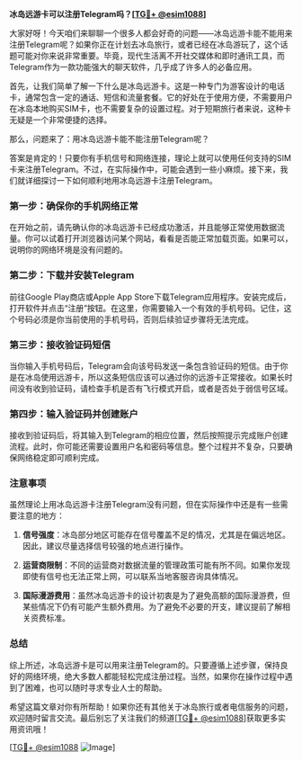 **冰岛远游卡可以注册Telegram吗？[[TG💪+ @esim1088](https://t.me/s/esim1088)]**

大家好呀！今天咱们来聊聊一个很多人都会好奇的问题——冰岛远游卡能不能用来注册Telegram呢？如果你正在计划去冰岛旅行，或者已经在冰岛游玩了，这个话题可能对你来说非常重要。毕竟，现代生活离不开社交媒体和即时通讯工具，而Telegram作为一款功能强大的聊天软件，几乎成了许多人的必备应用。

首先，让我们简单了解一下什么是冰岛远游卡。这是一种专门为游客设计的电话卡，通常包含一定的通话、短信和流量套餐。它的好处在于使用方便，不需要用户在冰岛本地购买SIM卡，也不需要复杂的设置过程。对于短期旅行者来说，这种卡无疑是一个非常便捷的选择。

那么，问题来了：用冰岛远游卡能不能注册Telegram呢？

答案是肯定的！只要你有手机信号和网络连接，理论上就可以使用任何支持的SIM卡来注册Telegram。不过，在实际操作中，可能会遇到一些小麻烦。接下来，我们就详细探讨一下如何顺利地用冰岛远游卡注册Telegram。

### 第一步：确保你的手机网络正常

在开始之前，请先确认你的冰岛远游卡已经成功激活，并且能够正常使用数据流量。你可以试着打开浏览器访问某个网站，看看是否能正常加载页面。如果可以，说明你的网络环境是没有问题的。

### 第二步：下载并安装Telegram

前往Google Play商店或Apple App Store下载Telegram应用程序。安装完成后，打开软件并点击“注册”按钮。在这里，你需要输入一个有效的手机号码。记住，这个号码必须是你当前使用的手机号码，否则后续验证步骤将无法完成。

### 第三步：接收验证码短信

当你输入手机号码后，Telegram会向该号码发送一条包含验证码的短信。由于你是在冰岛使用远游卡，所以这条短信应该可以通过你的远游卡正常接收。如果长时间没有收到验证码，请检查手机是否有飞行模式开启，或者是否处于弱信号区域。

### 第四步：输入验证码并创建账户

接收到验证码后，将其输入到Telegram的相应位置，然后按照提示完成账户创建流程。此时，你可能还需要设置用户名和密码等信息。整个过程并不复杂，只要确保网络稳定即可顺利完成。

### 注意事项

虽然理论上用冰岛远游卡注册Telegram没有问题，但在实际操作中还是有一些需要注意的地方：

1. **信号强度**：冰岛部分地区可能存在信号覆盖不足的情况，尤其是在偏远地区。因此，建议尽量选择信号较强的地点进行操作。
   
2. **运营商限制**：不同的运营商对数据流量的管理政策可能有所不同。如果你发现即使有信号也无法正常上网，可以联系当地客服咨询具体情况。

3. **国际漫游费用**：虽然冰岛远游卡的设计初衷是为了避免高额的国际漫游费，但某些情况下仍有可能产生额外费用。为了避免不必要的开支，建议提前了解相关资费标准。

### 总结

综上所述，冰岛远游卡是可以用来注册Telegram的。只要遵循上述步骤，保持良好的网络环境，绝大多数人都能轻松完成注册过程。当然，如果你在操作过程中遇到了困难，也可以随时寻求专业人士的帮助。

希望这篇文章对你有所帮助！如果你还有其他关于冰岛旅行或者电信服务的问题，欢迎随时留言交流。最后别忘了关注我们的频道[[TG💪+ @esim1088](https://t.me/s/esim1088)]获取更多实用资讯哦！

[[TG💪+ @esim1088](https://t.me/s/esim1088) ![Image](https://i.postimg.cc/4NQfJmqS/Snipaste-2025-05-13-00-14-12.png)]